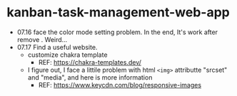 # kanban-task-management-web-app

- 07.16 face the color mode setting problem. In the end, It's work after remove <CacheProvider>. Weird...
- 07.17 Find a useful website.
    - customize chakra template
        - REF: https://chakra-templates.dev/
    - I figure out, I face a littile problem with html `<img>` attributte "srcset" and "media", and here is more information 
        - REF: https://www.keycdn.com/blog/responsive-images